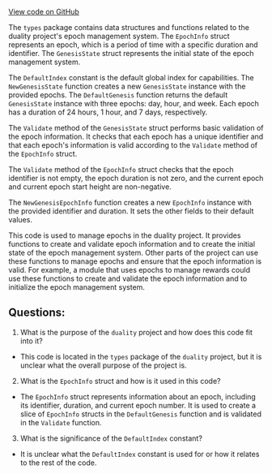 [View code on GitHub](https://github.com/duality-labs/duality/epochs/types/genesis.go)

The `types` package contains data structures and functions related to the duality project's epoch management system. The `EpochInfo` struct represents an epoch, which is a period of time with a specific duration and identifier. The `GenesisState` struct represents the initial state of the epoch management system.

The `DefaultIndex` constant is the default global index for capabilities. The `NewGenesisState` function creates a new `GenesisState` instance with the provided epochs. The `DefaultGenesis` function returns the default `GenesisState` instance with three epochs: day, hour, and week. Each epoch has a duration of 24 hours, 1 hour, and 7 days, respectively.

The `Validate` method of the `GenesisState` struct performs basic validation of the epoch information. It checks that each epoch has a unique identifier and that each epoch's information is valid according to the `Validate` method of the `EpochInfo` struct.

The `Validate` method of the `EpochInfo` struct checks that the epoch identifier is not empty, the epoch duration is not zero, and the current epoch and current epoch start height are non-negative.

The `NewGenesisEpochInfo` function creates a new `EpochInfo` instance with the provided identifier and duration. It sets the other fields to their default values.

This code is used to manage epochs in the duality project. It provides functions to create and validate epoch information and to create the initial state of the epoch management system. Other parts of the project can use these functions to manage epochs and ensure that the epoch information is valid. For example, a module that uses epochs to manage rewards could use these functions to create and validate the epoch information and to initialize the epoch management system.
## Questions: 
 1. What is the purpose of the `duality` project and how does this code fit into it?
- This code is located in the `types` package of the `duality` project, but it is unclear what the overall purpose of the project is.

2. What is the `EpochInfo` struct and how is it used in this code?
- The `EpochInfo` struct represents information about an epoch, including its identifier, duration, and current epoch number. It is used to create a slice of `EpochInfo` structs in the `DefaultGenesis` function and is validated in the `Validate` function.

3. What is the significance of the `DefaultIndex` constant?
- It is unclear what the `DefaultIndex` constant is used for or how it relates to the rest of the code.